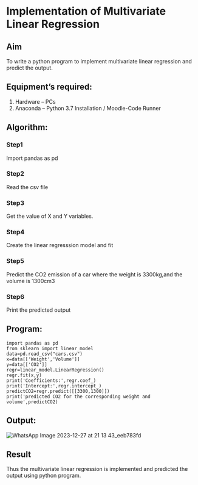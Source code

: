 # Implementation of Multivariate Linear Regression
## Aim
To write a python program to implement multivariate linear regression and predict the output.
## Equipment’s required:
1.	Hardware – PCs
2.	Anaconda – Python 3.7 Installation / Moodle-Code Runner
## Algorithm:
### Step1
Import pandas as pd

### Step2
Read the csv file

### Step3
Get the value of X and Y variables.

### Step4
Create the linear regresssion model and fit

### Step5
Predict the CO2 emission of a car where the weight is 3300kg,and the volume is 1300cm3

### Step6
Print the predicted output

## Program:
```
import pandas as pd
from sklearn import linear_model
data=pd.read_csv("cars.csv")
x=data[['Weight','Volume']]
y=data[['CO2']]
regr=linear_model.LinearRegression()
regr.fit(x,y)
print('Coefficients:',regr.coef_)
print('Intercept:',regr.intercept_)
predictCO2=regr.predict([[3300,1300]])
print('predicted CO2 for the corresponding weight and volume',predictCO2)
```
## Output:
![WhatsApp Image 2023-12-27 at 21 13 43_eeb783fd](https://github.com/Thamizhjo/Multivariate-Linear-Regression/assets/123891476/b9696a34-2da7-4b5e-ad96-700a9bfb9b63)

## Result
Thus the multivariate linear regression is implemented and predicted the output using python program.
